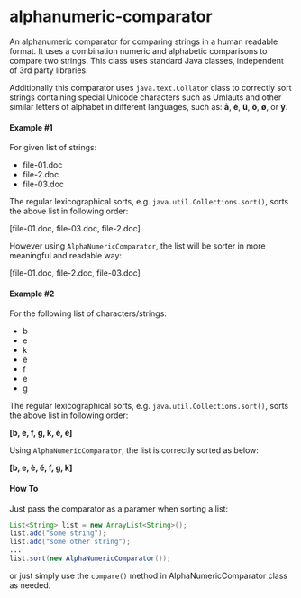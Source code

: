 # alphanumeric-comparator

An alphanumeric comparator for comparing strings in a human readable format. It uses a combination numeric and alphabetic comparisons to compare two strings. This class uses standard Java classes, independent of 3rd party libraries.

Additionally this comparator uses ```java.text.Collator``` class to correctly sort strings containing special Unicode characters such as Umlauts and other similar letters of alphabet in different languages, such as: **å**, **è**, **ü**, **ö**, **ø**, or **ý**.

#### Example #1
For given list of strings:
- file-01.doc
- file-2.doc
- file-03.doc

The regular lexicographical sorts, e.g. ```java.util.Collections.sort()```, sorts the above list in following order:

[file-01.doc, file-03.doc, file-2.doc]

However using ```AlphaNumericComparator```, the list will be sorter in more meaningful and readable way:

[file-01.doc, file-2.doc, file-03.doc]

#### Example #2
For the following list of characters/strings: 
 * b
 * e
 * k
 * ě
 * f
 * è
 * g

The regular lexicographical sorts, e.g. ```java.util.Collections.sort()```, sorts the above list in following order:

**[b, e, f, g, k, è, ě]**

Using ```AlphaNumericComparator```, the list is correctly sorted as below:

**[b, e, è, ě, f, g, k]**

#### How To

Just pass the comparator as a paramer when sorting a list:
```java
List<String> list = new ArrayList<String>();
list.add("some string");
list.add("some other string");
...
list.sort(new AlphaNumericComparator());
```
or just simply use the ```compare()``` method in AlphaNumericComparator class as needed.
 
